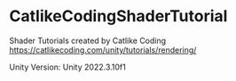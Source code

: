 # CatlikeCodingShaderTutorial

Shader Tutorials created by Catlike Coding
https://catlikecoding.com/unity/tutorials/rendering/

Unity Version: Unity 2022.3.10f1
